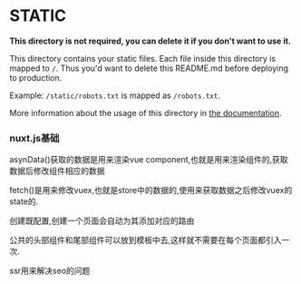 # STATIC

**This directory is not required, you can delete it if you don't want to use it.**

This directory contains your static files.
Each file inside this directory is mapped to `/`.
Thus you'd want to delete this README.md before deploying to production.

Example: `/static/robots.txt` is mapped as `/robots.txt`.

More information about the usage of this directory in [the documentation](https://nuxtjs.org/guide/assets#static).

### nuxt.js基础

asynData()获取的数据是用来渲染vue component,也就是用来渲染组件的,获取数据后修改组件相应的数据

fetch()是用来修改vuex,也就是store中的数据的,使用来获取数据之后修改vuex的state的.

创建既配置,创建一个页面会自动为其添加对应的路由

公共的头部组件和尾部组件可以放到模板中去,这样就不需要在每个页面都引入一次.

ssr用来解决seo的问题
